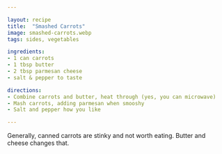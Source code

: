 ```yaml
---

layout: recipe
title:  "Smashed Carrots"
image: smashed-carrots.webp
tags: sides, vegetables

ingredients:
- 1 can carrots
- 1 tbsp butter
- 2 tbsp parmesan cheese
- salt & pepper to taste

directions:
- Combine carrots and butter, heat through (yes, you can microwave)
- Mash carrots, adding parmesan when smooshy
- Salt and pepper how you like

---
```


Generally, canned carrots are stinky and not worth eating. Butter and cheese changes that.